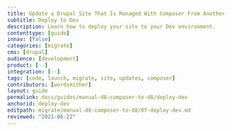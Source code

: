 ```yaml
---
title: Update a Drupal Site That Is Managed With Composer From Another Platform
subtitle: Deploy to Dev
description: Learn how to deploy your site to your Dev environment.
contenttype: [guide]
innav: [false]
categories: [migrate]
cms: [drupal]
audience: [development]
product: [--]
integration: [--]
tags: [code, launch, migrate, site, updates, composer]
contributors: [wordsmither]
layout: guide
permalink: docs/guides/manual-d8-composer-to-d8/deploy-dev
anchorid: deploy-dev
editpath: migrate/manual-d8-composer-to-d8/07-deploy-dev.md
reviewed: "2021-06-22"
---
```


<Partial file="migrate/deploy-dev.md" />